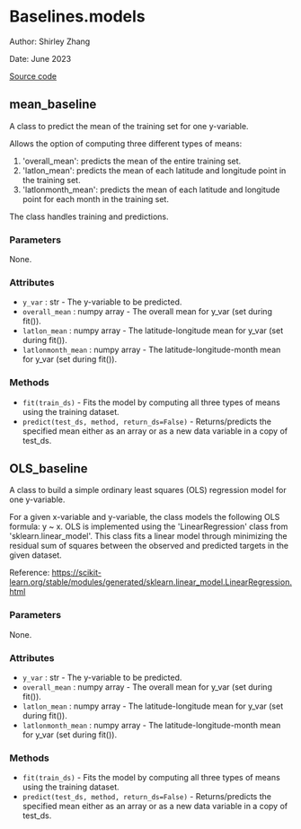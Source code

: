 # Baselines.models

Author: Shirley Zhang

Date: June 2023

[Source code](/src/Baselines/models.py)

## mean_baseline

A class to predict the mean of the training set for one y-variable. 
    
Allows the option of computing three different types of means: 

1. 'overall_mean': predicts the mean of the entire training set. 
2. 'latlon_mean': predicts the mean of each latitude and longitude point in the training set. 
3. 'latlonmonth_mean': predicts the mean of each latitude and longitude point for each month in the training set. 

The class handles training and predictions. 

### Parameters 

None. 

### Attributes 

- `y_var` : str - The y-variable to be predicted.
- `overall_mean` : numpy array - The overall mean for y_var (set during fit()).
- `latlon_mean` : numpy array - The latitude-longitude mean for y_var (set during fit()).
- `latlonmonth_mean` : numpy array - The latitude-longitude-month mean for y_var (set during fit()).

### Methods 

- `fit(train_ds)` - Fits the model by computing all three types of means using the training dataset.
- `predict(test_ds, method, return_ds=False)` - Returns/predicts the specified mean either as an array or as a new data variable in a copy of test_ds. 

## OLS_baseline 

A class to build a simple ordinary least squares (OLS) regression model for one y-variable. 
    
For a given x-variable and y-variable, the class models the following OLS formula: y ~ x. OLS is implemented using the 'LinearRegression' class from 'sklearn.linear_model'. This class fits a linear model through minimizing the residual sum of squares between the observed and predicted targets in  the given dataset. 

Reference: https://scikit-learn.org/stable/modules/generated/sklearn.linear_model.LinearRegression.html 

### Parameters 

None. 

### Attributes 

- `y_var` : str - The y-variable to be predicted. 
- `overall_mean` : numpy array - The overall mean for y_var (set during fit()).
- `latlon_mean` : numpy array - The latitude-longitude mean for y_var (set during fit()).
- `latlonmonth_mean` : numpy array - The latitude-longitude-month mean for y_var (set during fit()).

### Methods 

- `fit(train_ds)` - Fits the model by computing all three types of means using the training dataset.
- `predict(test_ds, method, return_ds=False)` - Returns/predicts the specified mean either as an array or as a new data variable in a copy of test_ds.